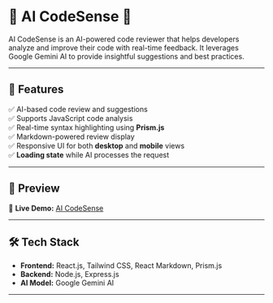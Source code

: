 # 🚀 AI CodeSense 🤖  

AI CodeSense is an AI-powered code reviewer that helps developers analyze and improve their code with real-time feedback. It leverages Google Gemini AI to provide insightful suggestions and best practices.  

---

## 🌟 Features  
✅ AI-based code review and suggestions  
✅ Supports JavaScript code analysis  
✅ Real-time syntax highlighting using **Prism.js**  
✅ Markdown-powered review display  
✅ Responsive UI for both **desktop** and **mobile** views  
✅ **Loading state** while AI processes the request  

---

## 📸 Preview  
🔗 **Live Demo:** [AI CodeSense](https://a-codesense.onrender.com)  

---

## 🛠️ Tech Stack  
- **Frontend:** React.js, Tailwind CSS, React Markdown, Prism.js  
- **Backend:** Node.js, Express.js  
- **AI Model:** Google Gemini AI  

---

